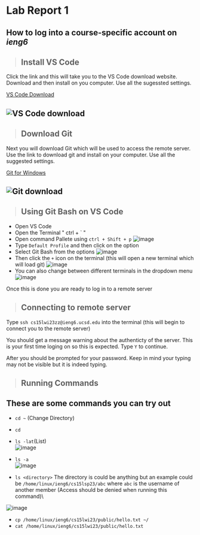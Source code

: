# Lab Report 1

## How to log into a course-specific account on ***ieng6***

> ## Install VS Code

Click the link and this will take you to the VS Code download website. Download and then install on you computer. Use all the sugessted settings. 

  [VS Code Download](https://code.visualstudio.com/)
  
  ![VS Code download](https://user-images.githubusercontent.com/130080853/230438667-9e57d50e-1387-4521-907a-5d16a6530d88.JPG)
---
> ## Download Git

Next you will download Git which will be used to access the remote server. Use the link to download git and install on your computer. Use all the suggested settings.

  [Git for Windows](https://gitforwindows.org/)
  
  ![Git download](https://user-images.githubusercontent.com/130080853/230439320-03449890-4e59-4a3a-b058-4e3d1b617ec8.JPG)
---
> ## Using Git Bash on VS Code
  * Open VS Code
  * Open the Terminal " ctrl + ` "
  * Open command Pallete using `ctrl + Shift + p`
    ![image](https://user-images.githubusercontent.com/130080853/230758498-25081ce9-e668-4b13-a55c-4cfa0398d5fe.png)
  * Type `Default Profile` and then click on the option
  * Select Git Bash from the options
  ![image](https://user-images.githubusercontent.com/130080853/230758530-bff8f831-7292-46e6-8fea-f7feed67d611.png)
  * Then click the `+` icon on the terminal (this will open a new terminal which will load git)
  ![image](https://user-images.githubusercontent.com/130080853/230758546-a7fc1082-fa22-460c-8145-e4497ed88b66.png)
  * You can also change between different terminals in the dropdown menu\
    ![image](https://user-images.githubusercontent.com/130080853/230758557-e0fb7334-4e8e-463d-89c9-2d67a2a02f71.png)

  

  Once this is done you are ready to log in to a remote server
  
> ## Connecting to remote server

Type `ssh cs15lwi23zz@ieng6.ucsd.edu` into the terminal (this will begin to connect you to the remote server)

You should get a message warning about the authenticty of the server. This is your first time loging on so this is expected. Type `Y` to continue.

After you should be prompted for your password. Keep in mind your typing may not be visible but it is indeed typing.

> ## Running Commands
  ## These are some commands you can try out
  
  
  * `cd ~` (Change Directory)
  * `cd`
  * `ls -lat`(List)\
  ![image](https://user-images.githubusercontent.com/130080853/230758795-1492b8b8-c73f-4290-b7d8-64aa86507c49.png)

  * `ls -a`\
    ![image](https://user-images.githubusercontent.com/130080853/230758842-767a7c9b-b20e-4d4a-a42a-56b5c54c4940.png)

  * `ls <directory>`
  The directory is could be anything but an example could be `/home/linux/ieng6/cs15lsp23/abc` where `abc` is the username of another member (Access should be denied when running this command)\
  
  ![image](https://user-images.githubusercontent.com/130080853/230758894-a1f5a27a-dbe3-4cf7-8f8f-8e6f1250edfe.png)

  * `cp /home/linux/ieng6/cs15lwi23/public/hello.txt ~/`
  * `cat /home/linux/ieng6/cs15lwi23/public/hello.txt`


